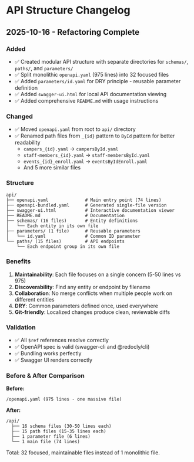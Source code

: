 # API Structure Changelog

## 2025-10-16 - Refactoring Complete

### Added
- ✅ Created modular API structure with separate directories for `schemas/`, `paths/`, and `parameters/`
- ✅ Split monolithic `openapi.yaml` (975 lines) into 32 focused files
- ✅ Added `parameters/id.yaml` for DRY principle - reusable parameter definition
- ✅ Added `swagger-ui.html` for local API documentation viewing
- ✅ Added comprehensive `README.md` with usage instructions

### Changed
- ✅ Moved `openapi.yaml` from root to `api/` directory
- ✅ Renamed path files from `_{id}` pattern to `ById` pattern for better readability
  - `campers_{id}.yaml` → `campersById.yaml`
  - `staff-members_{id}.yaml` → `staff-membersById.yaml`
  - `events_{id}_enroll.yaml` → `eventsByIdEnroll.yaml`
  - And 5 more similar files

### Structure
```
api/
├── openapi.yaml              # Main entry point (74 lines)
├── openapi-bundled.yaml      # Generated single-file version
├── swagger-ui.html           # Interactive documentation viewer
├── README.md                 # Documentation
├── schemas/ (16 files)       # Entity definitions
│   └── Each entity in its own file
├── parameters/ (1 file)      # Reusable parameters
│   └── id.yaml               # Common ID parameter
└── paths/ (15 files)         # API endpoints
    └── Each endpoint group in its own file
```

### Benefits
1. **Maintainability**: Each file focuses on a single concern (5-50 lines vs 975)
2. **Discoverability**: Find any entity or endpoint by filename
3. **Collaboration**: No merge conflicts when multiple people work on different entities
4. **DRY**: Common parameters defined once, used everywhere
5. **Git-friendly**: Localized changes produce clean, reviewable diffs

### Validation
- ✅ All `$ref` references resolve correctly
- ✅ OpenAPI spec is valid (swagger-cli and @redocly/cli)
- ✅ Bundling works perfectly
- ✅ Swagger UI renders correctly

### Before & After Comparison

**Before:**
```
/openapi.yaml (975 lines - one massive file)
```

**After:**
```
/api/
  ├── 16 schema files (30-50 lines each)
  ├── 15 path files (15-35 lines each)
  ├── 1 parameter file (6 lines)
  └── 1 main file (74 lines)
```

Total: 32 focused, maintainable files instead of 1 monolithic file.

